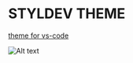 # STYLDEV THEME
[theme for vs-code](https://code.visualstudio.com/)

![Alt text](https://firebasestorage.googleapis.com/v0/b/d5reactgallery-cf5fd.appspot.com/o/images%2F212.PNG?alt=media&token=bc257642-0c03-4826-9247-06ac579b4f68)


